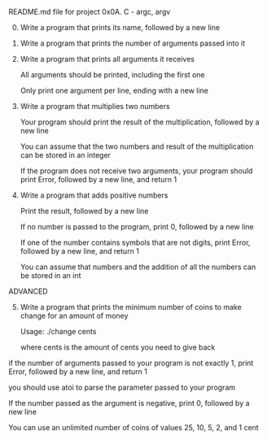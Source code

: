 README.md file for project 0x0A. C - argc, argv


0. Write a program that prints its name, followed by a new line

1. Write a program that prints the number of arguments passed into it

2. Write a program that prints all arguments it receives

   All arguments should be printed, including the first one

   Only print one argument per line, ending with a new line

3. Write a program that multiplies two numbers

   Your program should print the result of the multiplication, followed by a new line

   You can assume that the two numbers and result of the multiplication can be stored in an integer

   If the program does not receive two arguments, your program should print Error, followed by a new line, and return 1

4. Write a program that adds positive numbers

   Print the result, followed by a new line

   If no number is passed to the program, print 0, followed by a new line

   If one of the number contains symbols that are not digits, print Error, followed by a new line, and return 1

   You can assume that numbers and the addition of all the numbers can be stored in an int

ADVANCED

5. Write a program that prints the minimum number of coins to make change for an amount of money

   Usage: ./change cents

   where cents is the amount of cents you need to give back

if the number of arguments passed to your program is not exactly 1, print Error, followed by a new line, and return 1

   you should use atoi to parse the parameter passed to your program

   If the number passed as the argument is negative, print 0, followed by a new line

   You can use an unlimited number of coins of values 25, 10, 5, 2, and 1 cent